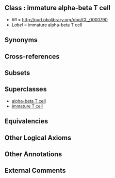 
## Class : immature alpha-beta T cell

 * *IRI* = http://purl.obolibrary.org/obo/CL_0000790
 * *Label* = immature alpha-beta T cell

## Synonyms


## Cross-references


## Subsets


## Superclasses

 * [alpha-beta T cell](../../CL/89/CL_0000789.md)
 * [immature T cell](../../CL/20/CL_0002420.md)

## Equivalencies


## Other Logical Axioms


## Other Annotations


## External Comments

